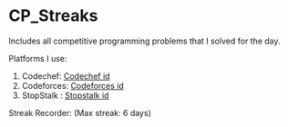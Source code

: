 # CP_Streaks
Includes all competitive programming problems that I solved for the day.

Platforms I use:
1. Codechef:   [Codechef id](https://www.codechef.com/users/procomder_101)
2. Codeforces: [Codeforces id](https://codeforces.com/profile/procoder_hp14)
3. StopStalk : [Stopstalk id](https://www.stopstalk.com/user/profile/harshaa_p)

Streak Recorder: (Max streak: 6 days)
